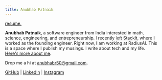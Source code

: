 ```yaml
---
title: Anubhab Patnaik
---
```


[<span class="date gray">resume.</span>](/resume.pdf)

**Anubhab Patnaik**, a software engineer from India interested in math, science, engineering, and entrepreneurship. I recently [left StackIt](https://www.linkedin.com/feed/update/urn:li:activity:7145664348022013952/), where I worked as the founding engineer. Right now, I am working at RadiusAI. This is a space where I publish my musings. I write about tech and my life. [Here's more about me](/about.html).

Drop me a hi at <anubhabr50@gmail.com>.

[GitHub](https://github.com/fuzzymfx) | [LinkedIn](https://www.linkedin.com/in/anubhabpatnaik/) | [Instagram](https://instagram.com/anubhavclicks)
